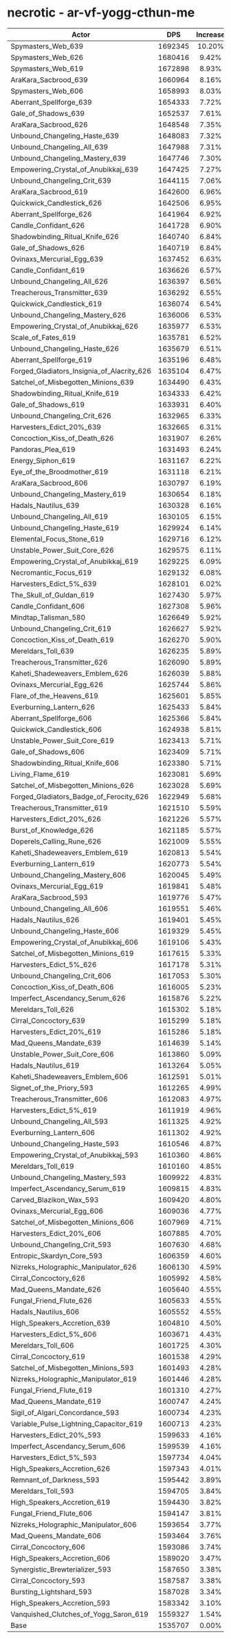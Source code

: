 # necrotic - ar-vf-yogg-cthun-me
| Actor | DPS | Increase |
|---|:---:|:---:|
|Spymasters_Web_639|1692345|10.20%|
|Spymasters_Web_626|1680416|9.42%|
|Spymasters_Web_619|1672898|8.93%|
|AraKara_Sacbrood_639|1660964|8.16%|
|Spymasters_Web_606|1658993|8.03%|
|Aberrant_Spellforge_639|1654333|7.72%|
|Gale_of_Shadows_639|1652537|7.61%|
|AraKara_Sacbrood_626|1648548|7.35%|
|Unbound_Changeling_Haste_639|1648083|7.32%|
|Unbound_Changeling_All_639|1647988|7.31%|
|Unbound_Changeling_Mastery_639|1647746|7.30%|
|Empowering_Crystal_of_Anubikkaj_639|1647425|7.27%|
|Unbound_Changeling_Crit_639|1644115|7.06%|
|AraKara_Sacbrood_619|1642600|6.96%|
|Quickwick_Candlestick_626|1642506|6.95%|
|Aberrant_Spellforge_626|1641964|6.92%|
|Candle_Confidant_626|1641728|6.90%|
|Shadowbinding_Ritual_Knife_626|1640740|6.84%|
|Gale_of_Shadows_626|1640719|6.84%|
|Ovinaxs_Mercurial_Egg_639|1637452|6.63%|
|Candle_Confidant_619|1636626|6.57%|
|Unbound_Changeling_All_626|1636397|6.56%|
|Treacherous_Transmitter_639|1636292|6.55%|
|Quickwick_Candlestick_619|1636074|6.54%|
|Unbound_Changeling_Mastery_626|1636006|6.53%|
|Empowering_Crystal_of_Anubikkaj_626|1635977|6.53%|
|Scale_of_Fates_619|1635781|6.52%|
|Unbound_Changeling_Haste_626|1635679|6.51%|
|Aberrant_Spellforge_619|1635196|6.48%|
|Forged_Gladiators_Insignia_of_Alacrity_626|1635104|6.47%|
|Satchel_of_Misbegotten_Minions_639|1634490|6.43%|
|Shadowbinding_Ritual_Knife_619|1634333|6.42%|
|Gale_of_Shadows_619|1633931|6.40%|
|Unbound_Changeling_Crit_626|1632965|6.33%|
|Harvesters_Edict_20%_639|1632665|6.31%|
|Concoction_Kiss_of_Death_626|1631907|6.26%|
|Pandoras_Plea_619|1631493|6.24%|
|Energy_Siphon_619|1631167|6.22%|
|Eye_of_the_Broodmother_619|1631118|6.21%|
|AraKara_Sacbrood_606|1630797|6.19%|
|Unbound_Changeling_Mastery_619|1630654|6.18%|
|Hadals_Nautilus_639|1630328|6.16%|
|Unbound_Changeling_All_619|1630105|6.15%|
|Unbound_Changeling_Haste_619|1629924|6.14%|
|Elemental_Focus_Stone_619|1629716|6.12%|
|Unstable_Power_Suit_Core_626|1629575|6.11%|
|Empowering_Crystal_of_Anubikkaj_619|1629225|6.09%|
|Necromantic_Focus_619|1629132|6.08%|
|Harvesters_Edict_5%_639|1628101|6.02%|
|The_Skull_of_Guldan_619|1627430|5.97%|
|Candle_Confidant_606|1627308|5.96%|
|Mindtap_Talisman_580|1626649|5.92%|
|Unbound_Changeling_Crit_619|1626627|5.92%|
|Concoction_Kiss_of_Death_619|1626270|5.90%|
|Mereldars_Toll_639|1626235|5.89%|
|Treacherous_Transmitter_626|1626090|5.89%|
|Kaheti_Shadeweavers_Emblem_626|1626039|5.88%|
|Ovinaxs_Mercurial_Egg_626|1625744|5.86%|
|Flare_of_the_Heavens_619|1625601|5.85%|
|Everburning_Lantern_626|1625433|5.84%|
|Aberrant_Spellforge_606|1625366|5.84%|
|Quickwick_Candlestick_606|1624938|5.81%|
|Unstable_Power_Suit_Core_619|1623413|5.71%|
|Gale_of_Shadows_606|1623409|5.71%|
|Shadowbinding_Ritual_Knife_606|1623380|5.71%|
|Living_Flame_619|1623081|5.69%|
|Satchel_of_Misbegotten_Minions_626|1623028|5.69%|
|Forged_Gladiators_Badge_of_Ferocity_626|1622949|5.68%|
|Treacherous_Transmitter_619|1621510|5.59%|
|Harvesters_Edict_20%_626|1621226|5.57%|
|Burst_of_Knowledge_626|1621185|5.57%|
|Doperels_Calling_Rune_626|1621009|5.55%|
|Kaheti_Shadeweavers_Emblem_619|1620813|5.54%|
|Everburning_Lantern_619|1620773|5.54%|
|Unbound_Changeling_Mastery_606|1620045|5.49%|
|Ovinaxs_Mercurial_Egg_619|1619841|5.48%|
|AraKara_Sacbrood_593|1619776|5.47%|
|Unbound_Changeling_All_606|1619551|5.46%|
|Hadals_Nautilus_626|1619401|5.45%|
|Unbound_Changeling_Haste_606|1619329|5.45%|
|Empowering_Crystal_of_Anubikkaj_606|1619106|5.43%|
|Satchel_of_Misbegotten_Minions_619|1617615|5.33%|
|Harvesters_Edict_5%_626|1617178|5.31%|
|Unbound_Changeling_Crit_606|1617053|5.30%|
|Concoction_Kiss_of_Death_606|1616005|5.23%|
|Imperfect_Ascendancy_Serum_626|1615876|5.22%|
|Mereldars_Toll_626|1615302|5.18%|
|Cirral_Concoctory_639|1615299|5.18%|
|Harvesters_Edict_20%_619|1615286|5.18%|
|Mad_Queens_Mandate_639|1614639|5.14%|
|Unstable_Power_Suit_Core_606|1613860|5.09%|
|Hadals_Nautilus_619|1613264|5.05%|
|Kaheti_Shadeweavers_Emblem_606|1612591|5.01%|
|Signet_of_the_Priory_593|1612265|4.99%|
|Treacherous_Transmitter_606|1612083|4.97%|
|Harvesters_Edict_5%_619|1611919|4.96%|
|Unbound_Changeling_All_593|1611325|4.92%|
|Everburning_Lantern_606|1611302|4.92%|
|Unbound_Changeling_Haste_593|1610546|4.87%|
|Empowering_Crystal_of_Anubikkaj_593|1610360|4.86%|
|Mereldars_Toll_619|1610160|4.85%|
|Unbound_Changeling_Mastery_593|1609922|4.83%|
|Imperfect_Ascendancy_Serum_619|1609815|4.83%|
|Carved_Blazikon_Wax_593|1609420|4.80%|
|Ovinaxs_Mercurial_Egg_606|1609036|4.77%|
|Satchel_of_Misbegotten_Minions_606|1607969|4.71%|
|Harvesters_Edict_20%_606|1607885|4.70%|
|Unbound_Changeling_Crit_593|1607630|4.68%|
|Entropic_Skardyn_Core_593|1606359|4.60%|
|Nizreks_Holographic_Manipulator_626|1606130|4.59%|
|Cirral_Concoctory_626|1605992|4.58%|
|Mad_Queens_Mandate_626|1605640|4.55%|
|Fungal_Friend_Flute_626|1605633|4.55%|
|Hadals_Nautilus_606|1605552|4.55%|
|High_Speakers_Accretion_639|1604810|4.50%|
|Harvesters_Edict_5%_606|1603671|4.43%|
|Mereldars_Toll_606|1601725|4.30%|
|Cirral_Concoctory_619|1601538|4.29%|
|Satchel_of_Misbegotten_Minions_593|1601493|4.28%|
|Nizreks_Holographic_Manipulator_619|1601446|4.28%|
|Fungal_Friend_Flute_619|1601310|4.27%|
|Mad_Queens_Mandate_619|1600747|4.24%|
|Sigil_of_Algari_Concordance_593|1600734|4.23%|
|Variable_Pulse_Lightning_Capacitor_619|1600713|4.23%|
|Harvesters_Edict_20%_593|1599633|4.16%|
|Imperfect_Ascendancy_Serum_606|1599539|4.16%|
|Harvesters_Edict_5%_593|1597734|4.04%|
|High_Speakers_Accretion_626|1597343|4.01%|
|Remnant_of_Darkness_593|1595442|3.89%|
|Mereldars_Toll_593|1594705|3.84%|
|High_Speakers_Accretion_619|1594430|3.82%|
|Fungal_Friend_Flute_606|1594147|3.81%|
|Nizreks_Holographic_Manipulator_606|1593654|3.77%|
|Mad_Queens_Mandate_606|1593464|3.76%|
|Cirral_Concoctory_606|1593086|3.74%|
|High_Speakers_Accretion_606|1589020|3.47%|
|Synergistic_Brewterializer_593|1587650|3.38%|
|Cirral_Concoctory_593|1587587|3.38%|
|Bursting_Lightshard_593|1587028|3.34%|
|High_Speakers_Accretion_593|1583342|3.10%|
|Vanquished_Clutches_of_Yogg_Saron_619|1559327|1.54%|
|Base|1535707|0.00%|
